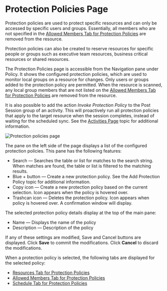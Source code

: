 # Protection Policies Page

Protection policies are used to protect specific resources and can only be accessed by specific
users and groups. Essentially, all members who are not specified in the
[Allowed Members Tab for Protection Policies](/docs/privilegesecure/4.1/privilegesecure/accessmanagement/admin/policy/tab/policyprotection/allowedmembers.md)
are removed from the resource.

Protection policies can also be created to reserve resources for specific people or groups such as
executive team resources, business critical resources or shared resources.

The Protection Policies page is accessible from the Navigation pane under Policy. It shows the
configured protection policies, which are used to monitor local groups on a resource for changes.
Only users or groups added to the protection policy are permitted. When the resource is scanned, any
local group members that are not listed on the
[Allowed Members Tab for Protection Policies](/docs/privilegesecure/4.1/privilegesecure/accessmanagement/admin/policy/tab/policyprotection/allowedmembers.md)
are removed from the resource.

It is also possible to add the action _Invoke Protection Policy_ to the Post Session group of an
activity. This will proactively run all protection policies that apply to the target resource when
the session completes, instead of waiting for the scheduled sync. See the
[Activities Page](/docs/privilegesecure/4.1/privilegesecure/accessmanagement/admin/policy/page/activities.md)
topic for additional information.

![Protection policies page](/img/versioned_docs/threatprevention_7.4/threatprevention/reportingmodule/configuration/systemsettings/page.webp)

The pane on the left side of the page displays a list of the configured protection policies. This
pane has the following features:

- Search — Searches the table or list for matches to the search string. When matches are found, the
  table or list is filtered to the matching results.
- Blue + button — Create a new protection policy. See the Add Protection Policy topic for additional
  information.
- Copy icon — Create a new protection policy based on the current selection. Icon appears when the
  policy is hovered over.
- Trashcan icon — Deletes the protection policy. Icon appears when policy is hovered over. A
  confirmation window will display.

The selected protection policy details display at the top of the main pane:

- Name — Displays the name of the policy
- Description — Description of the policy

If any of these settings are modified, Save and Cancel buttons are displayed. Click **Save** to
commit the modifications. Click **Cancel** to discard the modifications.

When a protection policy is selected, the following tabs are displayed for the selected policy:

- [Resources Tab for Protection Policies](/docs/privilegesecure/4.1/privilegesecure/accessmanagement/admin/policy/tab/policyprotection/resources.md)
- [Allowed Members Tab for Protection Policies](/docs/privilegesecure/4.1/privilegesecure/accessmanagement/admin/policy/tab/policyprotection/allowedmembers.md)
- [Schedule Tab for Protection Policies](/docs/privilegesecure/4.1/privilegesecure/accessmanagement/admin/policy/tab/policyprotection/schedule.md)
